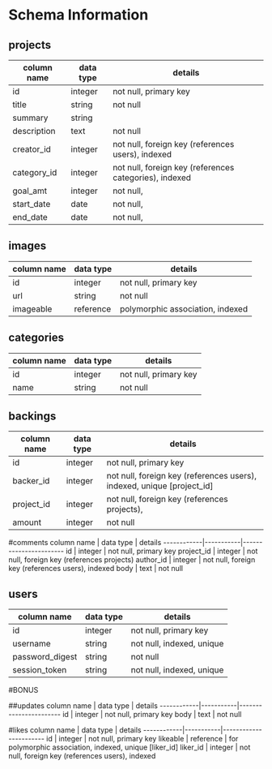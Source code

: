 # Schema Information

## projects
column name | data type | details
------------|-----------|-----------------------
id          | integer   | not null, primary key
title       | string    | not null
summary     | string    |
description | text      | not null
creator_id  | integer   | not null, foreign key (references users), indexed
category_id | integer   | not null, foreign key (references categories), indexed
goal_amt    | integer   | not null,
start_date  | date      | not null,
end_date    | date      | not null,

## images
column name | data type | details
------------|-----------|-----------------------
id          | integer   | not null, primary key
url         | string    | not null
imageable   | reference | polymorphic association, indexed

## categories
column name | data type | details
------------|-----------|-----------------------
id          | integer   | not null, primary key
name        | string    | not null

## backings
column name | data type | details
------------|-----------|-----------------------
id          | integer   | not null, primary key
backer_id   | integer   | not null, foreign key (references users), indexed, unique [project_id]
project_id  | integer   | not null, foreign key (references projects),
amount      | integer   | not null



#comments
column name | data type | details
------------|-----------|-----------------------
id          | integer   | not null, primary key
project_id  | integer   | not null, foreign key (references projects)
author_id   | integer   | not null, foreign key (references users), indexed
body        | text      | not null



## users
column name     | data type | details
----------------|-----------|-----------------------
id              | integer   | not null, primary key
username        | string    | not null, indexed, unique
password_digest | string    | not null
session_token   | string    | not null, indexed, unique



#BONUS

##updates
column name | data type | details
------------|-----------|-----------------------
id          | integer   | not null, primary key
body        | text      | not null

#likes
column name | data type | details
------------|-----------|-----------------------
id          | integer   | not null, primary key
likeable    | reference | for polymorphic association, indexed, unique [liker_id]
liker_id    | integer   | not null, foreign key (references users), indexed
